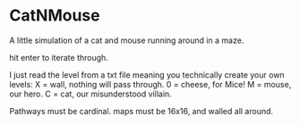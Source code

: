 # CatNMouse
A little simulation of a cat and mouse running around in a maze.

hit enter to iterate through.

I just read the level from a txt file meaning you technically create your own levels:
X = wall, nothing will pass through.
0 = cheese, for Mice!
M = mouse, our hero.
C = cat, our misunderstood villain.

Pathways must be cardinal. maps must be 16x16, and walled all around.
